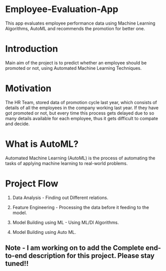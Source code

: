# Employee-Evaluation-App
This app evaluates employee performance data using Machine Learning Algorithms, AutoML and recommends the promotion for better one. 

# Introduction
Main aim of the project is to predict whether an employee should be promoted or not, using Automated Machine Learning Techniques.

# Motivation
The HR Team, stored data of promotion cycle last year, which consists of details of all the employees in the company working last year.
If they have got promoted or not, but every time this process gets delayed due to so many details available for each employee, thus it gets
difficult to compate and decide.

# What is AutoML?
Automated Machine Learning (AutoML) is the process of automating the tasks of applying machine learning to real-world problems.

# Project Flow

1) Data Analysis - Finding out Different relations.

2) Feature Engineering - Processing the data before it feeding to the model.

3) Model Building using ML - Using ML/Dl Algorithms.

4) Model Building using Auto ML.
 
## Note - I am working on to add the Complete end-to-end description for this project. Please stay tuned!!

